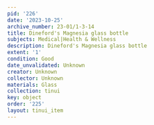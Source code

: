 ```yaml
---
pid: '226'
date: '2023-10-25'
archive_number: 23-01/1-3-14
title: Dineford's Magnesia glass bottle
subjects: Medical|Health & Wellness
description: Dineford's Magnesia glass bottle
extent: '1'
condition: Good
date_unvalidated: Unknown
creator: Unknown
collector: Unknown
materials: Glass
collection: tinui
key: object
order: '225'
layout: tinui_item
---
```

